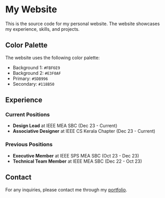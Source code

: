 # My Website

This is the source code for my personal website. The website showcases my experience, skills, and projects.

## Color Palette

The website uses the following color palette:
- Background 1: `#FBF6E9`
- Background 2: `#E3F0AF`
- Primary: `#5DB996`
- Secondary: `#118B50`

## Experience

### Current Positions
- **Design Lead** at IEEE MEA SBC (Dec 23 - Current)
- **Associative Designer** at IEEE CS Kerala Chapter (Dec 23 - Current)

### Previous Positions
- **Executive Member** at IEEE SPS MEA SBC (Oct 23 - Dec 23)
- **Technical Team Member** at IEEE MEA SBC (Dec 22 - Oct 23)

## Contact

For any inquiries, please contact me through my [portfolio](https://shadan-pk.github.io/portfolio/).